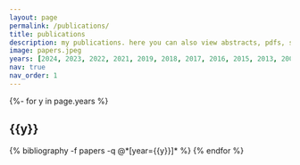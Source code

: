 ```yaml
---
layout: page
permalink: /publications/
title: publications
description: my publications. here you can also view abstracts, pdfs, slides... etc
image: papers.jpeg
years: [2024, 2023, 2022, 2021, 2019, 2018, 2017, 2016, 2015, 2013, 2009]
nav: true
nav_order: 1
---
```

<!-- _pages/publications.md -->
<div class="publications">

{%- for y in page.years %}
  <h2 class="year">{{y}}</h2>
  {% bibliography -f papers -q @*[year={{y}}]* %}
{% endfor %}

</div>
